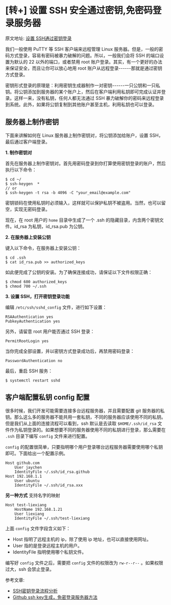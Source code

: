 # [转+] 设置 SSH 安全通过密钥,免密码登录服务器

原文地址: [设置 SSH通过密钥登录](https://hyjk2000.github.io/2012/03/16/how-to-set-up-ssh-keys/)

我们一般使用 PuTTY 等 SSH 客户端来远程管理 Linux
服务器。但是，一般的密码方式登录，容易有密码被暴力破解的问题。所以，一般我们会将
SSH 的端口设置为默认的 22 以外的端口，或者禁用 root
账户登录。其实，有一个更好的办法来保证安全，而且让你可以放心地用 root
账户从远程登录------那就是通过密钥方式登录。

密钥形式登录的原理是：利用密钥生成器制作一对密钥------一只公钥和一只私钥。将公钥添加到服务器的某个账户上，然后在客户端利用私钥即可完成认证并登录。这样一来，没有私钥，任何人都无法通过
SSH
暴力破解你的密码来远程登录到系统。此外，如果将公钥复制到其他账户甚至主机，利用私钥也可以登录。

## 服务器上制作密钥

下面来讲解如何在 Linux 服务器上制作密钥对，将公钥添加给账户，设置
SSH，最后通过客户端登录。

**1. 制作密钥对**

首先在服务器上制作密钥对。首先用密码登录到你打算使用密钥登录的账户，然后执行以下命令：

``` 
$ cd ~/
$ ssh-keygen  *
// or
$ ssh-keygen -t rsa -b 4096 -C "your_email@example.com"
```

密钥锁码在使用私钥时必须输入，这样就可以保护私钥不被盗用。当然，也可以留空，实现无密码登录。

现在，在 root 用户的 `home` 目录中生成了一个 .ssh
的隐藏目录，内含两个密钥文件。id\_rsa 为私钥，id\_rsa.pub 为公钥。

**2. 在服务器上安装公钥**

键入以下命令，在服务器上安装公钥：

``` 
$ cd .ssh
$ cat id_rsa.pub >> authorized_keys
```

如此便完成了公钥的安装。为了确保连接成功，请保证以下文件权限正确：

``` 
$ chmod 600 authorized_keys
$ chmod 700 ~/.ssh
```

**3. 设置 SSH，打开密钥登录功能**

编辑 `/etc/ssh/sshd_config` 文件，进行如下设置：

``` 
RSAAuthentication yes
PubkeyAuthentication yes
```

另外，请留意 root 用户能否通过 SSH 登录：

``` 
PermitRootLogin yes
```

当你完成全部设置，并以密钥方式登录成功后，再禁用密码登录：

``` 
PasswordAuthentication no
```

最后，重启 SSH 服务：

``` 
$ systemctl restart sshd
```

## 客户端配置私钥 config 配置

很多时候，我们开发可能需要连接多台远程服务器，并且需要配置 git
服务器的私钥。那么这么多的服务器不能共用一套私钥，不同的服务器应该使用不同的私钥。但是我们从上面的连接流程可以看到，ssh
默认是去读取 `$HOME/.ssh/id_rsa`
文件作为私钥登录的。如果想要不同的服务器使用不同的私钥进行登录，那么需要在
`.ssh` 目录下编写 `config` 文件来进行配置。

`config`
的配置很简单，只要指明哪个用户登录哪台远程服务器需要使用哪个私钥即可。下面给出一个配置示例。

``` 
Host github.com
    User jaychen
    IdentityFile ~/.ssh/id_rsa.github
Host 192.168.1.1
    User ubuntu
    IdentityFile ~/.ssh/id_rsa.xxx
```

**另一种方式** 支持名字的映射

``` 
Host test-liexiang
    HostName 192.168.1.21
    User liexiang
    IdentityFile ~/.ssh/test-liexiang
```

上面 `config` 文件字段含义如下：

-   Host 指明了远程主机的 ip，除了使用 ip 地址，也可以直接使用网址。
-   User 指的是登录远程主机的用户。
-   IdentityFile 指明使用哪个私钥文件。

编写好 `config` 文件之后，需要把 `config` 文件的权限改为 `rw-r--r--`
。如果权限过大，ssh 会禁止登录。

参考文章:

-   [SSH密钥登录流程分析](https://juejin.im/post/5a2941ad6fb9a045030ffc95)
-   [Github ssh
    key生成，免密登录服务器方法](https://deepzz.com/post/github-generate-ssh-key.html)
